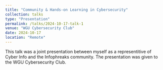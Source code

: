 ```yaml
---
title: "Community & Hands-on Learning in Cybersecurity"
collection: talks
type: "Presentation"
permalink: /talks/2024-10-17-talk-1
venue: "WGU Cybersecurity Club"
date: 2024-10-17
location: "Remote"
---
```


This talk was a joint presentation between myself as a representitive of Cyber Info and the Infophreaks community. The presentation was given to the WGU Cybersecurity Club.
